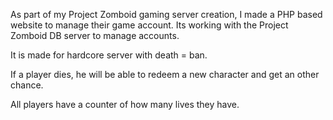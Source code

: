 As part of my Project Zomboid gaming server creation, I made a PHP based website to manage their game account.
Its working with the Project Zomboid DB server to manage accounts.

It is made for hardcore server with death = ban.

If a player dies, he will be able to redeem a new character and get an other chance.

All players have a counter of how many lives they have.
